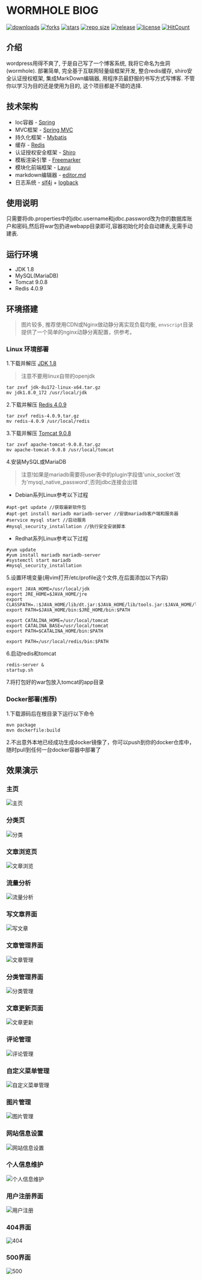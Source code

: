 # WORMHOLE BlOG
[![downloads](https://img.shields.io/github/downloads/wormhole1996/blog/total.svg)](https://github.com/wormhole1996/blog/releases)
[![forks](https://img.shields.io/github/forks/wormhole1996/blog.svg)](https://github.com/wormhole1996/blog/network/members)
[![stars](https://img.shields.io/github/stars/wormhole1996/blog.svg)](https://github.com/wormhole1996/blog/stargazers) 
[![repo size](https://img.shields.io/github/repo-size/wormhole1996/blog.svg)](https://github.com/wormhole1996/blog/archive/master.zip)
[![release](https://img.shields.io/github/release/wormhole1996/blog.svg)](https://github.com/wormhole1996/blog/releases)
[![license](https://img.shields.io/github/license/mashape/apistatus.svg)](https://github.com/wormhole1996/blog/blob/dev/LICENSE)
[![HitCount](http://hits.dwyl.io/wormhole1996/blog.svg)](http://hits.dwyl.io/wormhole1996/blog)

## 介绍
wordpress用得不爽了, 于是自己写了一个博客系统, 我将它命名为虫洞(wormhole). 部署简单, 完全基于互联网轻量级框架开发, 整合redis缓存, shiro安全认证授权框架, 
集成MarkDown编辑器, 用程序员最舒服的书写方式写博客. 不管你以学习为目的还是使用为目的, 这个项目都是不错的选择.

## 技术架构
* Ioc容器 - [Spring](https://spring.io/projects/spring-framework)
* MVC框架 - [Spring MVC](https://spring.io/projects/spring-framework)
* 持久化框架 - [Mybatis](http://www.mybatis.org/mybatis-3/)
* 缓存 - [Redis](https://redis.io/)
* 认证授权安全框架 - [Shiro](http://shiro.apache.org/)
* 模板渲染引擎 - [Freemarker](https://freemarker.apache.org/)
* 模块化前端框架 - [Layui](https://www.layui.com/)
* markdown编辑器 - [editor.md](http://pandao.github.io/editor.md/examples/)
* 日志系统 - [slf4j](https://www.slf4j.org/) + [logback](https://logback.qos.ch/)

## 使用说明
只需要将db.properties中的jdbc.username和jdbc.password改为你的数据库账户和密码,然后将war包扔进webapp目录即可,容器初始化时会自动建表,无需手动建表.

## 运行环境
* JDK 1.8
* MySQL(MariaDB)
* Tomcat 9.0.8
* Redis 4.0.9

## 环境搭建
>图片较多, 推荐使用CDN或Nginx做动静分离实现负载均衡, `envscript`目录提供了一个简单的nginx动静分离配置，供参考。
### Linux 环境部署
1.下载并解压 [JDK 1.8](https://www.oracle.com/technetwork/java/javase/downloads/jdk8-downloads-2133151.html)
>注意不要用linux自带的openjdk
```
tar zxvf jdk-8u172-linux-x64.tar.gz
mv jdk1.8.0_172 /usr/local/jdk
```
2.下载并解压 [Redis 4.0.9](http://www.redis.cn/download.html)
```
tar zxvf redis-4.0.9.tar.gz
mv redis-4.0.9 /usr/local/redis
```
3.下载并解压 [Tomcat 9.0.8](https://tomcat.apache.org/download-90.cgi)
```
tar zxvf apache-tomcat-9.0.8.tar.gz
mv apache-tomcat-9.0.8 /usr/local/tomcat
```
4.安装MySQL或MariaDB
>注意!如果是mariadb需要将user表中的plugin字段值'unix_socket'改为'mysql_native_password',否则jdbc连接会出错
* Debian系列Linux参考以下过程
```
#apt-get update //获取最新软件包
#apt-get install mariadb mariadb-server //安装mariadb客户端和服务器
#service mysql start //启动服务
#mysql_security_installation //执行安全安装脚本
```
* Redhat系列Linux参考以下过程
```
#yum update
#yum install mariadb mariadb-server
#systemctl start mariadb
#mysql_security_installation
```
5.设置环境变量(用vim打开/etc/profile这个文件,在后面添加以下内容)
```
export JAVA_HOME=/usr/local/jdk
export JRE_HOME=$JAVA_HOME/jre
export CLASSPATH=.:$JAVA_HOME/lib/dt.jar:$JAVA_HOME/lib/tools.jar:$JAVA_HOME/lib:$JRE_HOME/lib:$CLASSPATH
export PATH=$JAVA_HOME/bin:$JRE_HOME/bin:$PATH

export CATALINA_HOME=/usr/local/tomcat
export CATALINA_BASE=/usr/local/tomcat
export PATH=$CATALINA_HOME/bin:$PATH

export PATH=/usr/local/redis/bin:$PATH
```
6.启动redis和tomcat
```
redis-server &
startup.sh
```
7.将打包好的war包放入tomcat的app目录
### Docker部署(推荐)
1.下载源码后在根目录下运行以下命令
```
mvn package
mvn dockerfile:build
```
2.不出意外本地已经成功生成docker镜像了，你可以push到你的docker仓库中，随时pull到任何一台docker容器中部署了

## 效果演示
### 主页
![主页](img/index.png)
### 分类页
![分类](img/category.png)
### 文章浏览页
![文章浏览](img/article.png)
### 流量分析
![流量分析](img/data.png)
### 写文章界面
![写文章](img/edit.png)
### 文章管理界面
![文章管理](img/articlemanage.png)
### 分类管理界面
![分类管理](img/categorymanage.png)
### 文章更新页面
![文章更新](img/update.png)
### 评论管理
![评论管理](img/commentmanage.png)
### 自定义菜单管理
![自定义菜单管理](img/menumanage.png)
### 图片管理
![图片管理](img/imagemanage.png)
### 网站信息设置
![网站信息设置](img/setting.png)
### 个人信息维护
![个人信息维护](img/personal.png)
### 用户注册界面
![用户注册](img/register.png)
### 404界面
![404](img/404.png)
### 500界面
![500](img/500.png)





